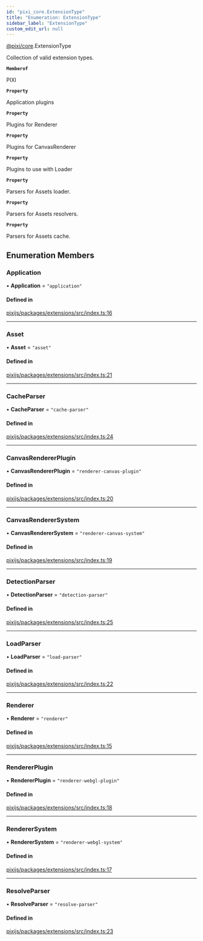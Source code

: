 ```yaml
---
id: "pixi_core.ExtensionType"
title: "Enumeration: ExtensionType"
sidebar_label: "ExtensionType"
custom_edit_url: null
---
```


[@pixi/core](../modules/pixi_core.md).ExtensionType

Collection of valid extension types.

**`Memberof`**

PIXI

**`Property`**

Application plugins

**`Property`**

Plugins for Renderer

**`Property`**

Plugins for CanvasRenderer

**`Property`**

Plugins to use with Loader

**`Property`**

Parsers for Assets loader.

**`Property`**

Parsers for Assets resolvers.

**`Property`**

Parsers for Assets cache.

## Enumeration Members

### Application

• **Application** = ``"application"``

#### Defined in

[pixijs/packages/extensions/src/index.ts:16](https://github.com/pixijs/pixijs/blob/2194fe5c5/packages/extensions/src/index.ts#L16)

___

### Asset

• **Asset** = ``"asset"``

#### Defined in

[pixijs/packages/extensions/src/index.ts:21](https://github.com/pixijs/pixijs/blob/2194fe5c5/packages/extensions/src/index.ts#L21)

___

### CacheParser

• **CacheParser** = ``"cache-parser"``

#### Defined in

[pixijs/packages/extensions/src/index.ts:24](https://github.com/pixijs/pixijs/blob/2194fe5c5/packages/extensions/src/index.ts#L24)

___

### CanvasRendererPlugin

• **CanvasRendererPlugin** = ``"renderer-canvas-plugin"``

#### Defined in

[pixijs/packages/extensions/src/index.ts:20](https://github.com/pixijs/pixijs/blob/2194fe5c5/packages/extensions/src/index.ts#L20)

___

### CanvasRendererSystem

• **CanvasRendererSystem** = ``"renderer-canvas-system"``

#### Defined in

[pixijs/packages/extensions/src/index.ts:19](https://github.com/pixijs/pixijs/blob/2194fe5c5/packages/extensions/src/index.ts#L19)

___

### DetectionParser

• **DetectionParser** = ``"detection-parser"``

#### Defined in

[pixijs/packages/extensions/src/index.ts:25](https://github.com/pixijs/pixijs/blob/2194fe5c5/packages/extensions/src/index.ts#L25)

___

### LoadParser

• **LoadParser** = ``"load-parser"``

#### Defined in

[pixijs/packages/extensions/src/index.ts:22](https://github.com/pixijs/pixijs/blob/2194fe5c5/packages/extensions/src/index.ts#L22)

___

### Renderer

• **Renderer** = ``"renderer"``

#### Defined in

[pixijs/packages/extensions/src/index.ts:15](https://github.com/pixijs/pixijs/blob/2194fe5c5/packages/extensions/src/index.ts#L15)

___

### RendererPlugin

• **RendererPlugin** = ``"renderer-webgl-plugin"``

#### Defined in

[pixijs/packages/extensions/src/index.ts:18](https://github.com/pixijs/pixijs/blob/2194fe5c5/packages/extensions/src/index.ts#L18)

___

### RendererSystem

• **RendererSystem** = ``"renderer-webgl-system"``

#### Defined in

[pixijs/packages/extensions/src/index.ts:17](https://github.com/pixijs/pixijs/blob/2194fe5c5/packages/extensions/src/index.ts#L17)

___

### ResolveParser

• **ResolveParser** = ``"resolve-parser"``

#### Defined in

[pixijs/packages/extensions/src/index.ts:23](https://github.com/pixijs/pixijs/blob/2194fe5c5/packages/extensions/src/index.ts#L23)
